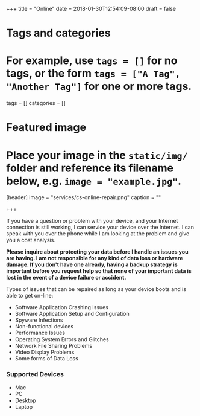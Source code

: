 +++
title = "Online"
date = 2018-01-30T12:54:09-08:00
draft = false

# Tags and categories
# For example, use `tags = []` for no tags, or the form `tags = ["A Tag", "Another Tag"]` for one or more tags.
tags = []
categories = []

# Featured image
# Place your image in the `static/img/` folder and reference its filename below, e.g. `image = "example.jpg"`.
[header]
image = "services/cs-online-repair.png"
caption = ""

+++


<p>If you have a question or problem with your device, and your Internet connection is still working, I can service your device over the Internet. I can speak with you over the phone while I am looking at the problem and give you a cost analysis.</p>
<!--more-->

<p><b>Please inquire about protecting your data before I handle an issues you are having. I am not responsible for any kind of data loss or hardware damage.  If you don't have one already, having a backup strategy is important before you request help so that none of your important data is lost in the event of a device failure or accident.</b></p>

<p>Types of issues that can be repaired as long as your device boots and is able to get on-line:</p>
<ul>
<li>Software Application Crashing Issues</li>
<li>Software Application Setup and Configuration</li>
<li>Spyware Infections</li>
<li>Non-functional devices</li>
<li>Performance Issues</li>
<li>Operating System Errors and Glitches</li>
<li>Network File Sharing Problems</li>
<li>Video Display Problems</li>
<li>Some forms of Data Loss</li>
</ul>

<h3>Supported Devices</h3>
<ul>
	<li>Mac</li>
	<li>PC</li>
	<li>Desktop</li>
	<li>Laptop</li>
</ul>